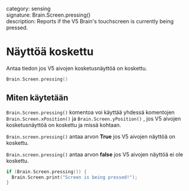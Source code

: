 category: sensing  
signature: Brain.Screen.pressing()  
description: Reports if the V5 Brain's touchscreen is currently being pressed.

# Näyttöä koskettu
 
Antaa tiedon jos V5 aivojen kosketusnäyttöä on koskettu.

```cpp
Brain.Screen.pressing()
```

## Miten käytetään

`Brain.Screen.pressing()` komentoa voi käyttää yhdessä komentojen `Brain.Screen.xPosition()` ja `Brain.Screen.yPosition()` , jos V5 aivojen kosketusnäyttöä on koskettu ja missä kohtaan.

`Brain.screen.pressing()` antaa arvon **True** jos V5 aivojen näyttöä on koskettu.

`Brain.screen.pressing()` antaa arvon **false** jos V5 aivojen näyttöä ei ole koskettu.

```cpp
if (Brain.Screen.pressing()) {
  Brain.Screen.print("Screen is being pressed!");
}
```


<advanced>
</advanced>